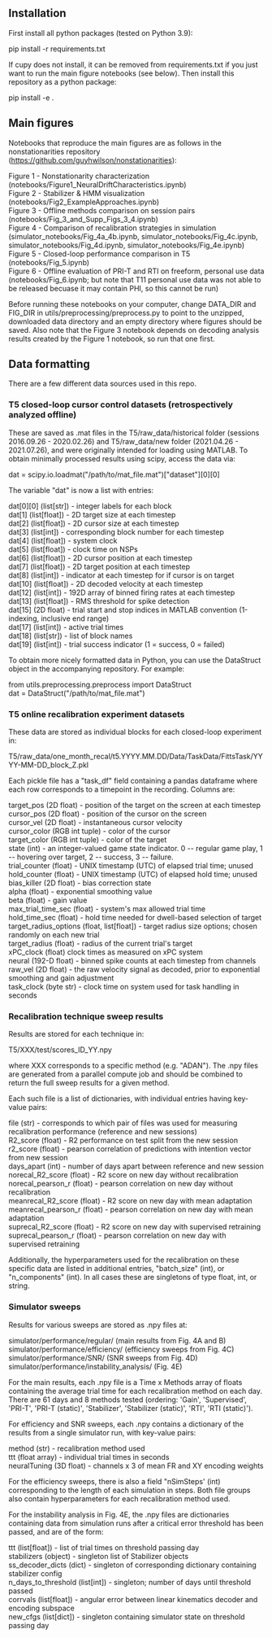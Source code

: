 ## Installation

First install all python packages (tested on Python 3.9):  

pip install -r requirements.txt  

If cupy does not install, it can be removed from requirements.txt if you just want to run the main figure notebooks (see below). Then install this repository as a python package:  

pip install -e .

## Main figures

Notebooks that reproduce the main figures are as follows in the nonstationarities repository (https://github.com/guyhwilson/nonstationarities):  

Figure 1 - Nonstationarity characterization (notebooks/Figure1_NeuralDriftCharacteristics.ipynb)  
Figure 2 - Stabilizer & HMM visualization (notebooks/Fig2_ExampleApproaches.ipynb)  
Figure 3 - Offline methods comparison on session pairs (notebooks/Fig_3_and_Supp_Figs_3_4.ipynb)  
Figure 4 - Comparison of recalibration strategies in simulation (simulator_notebooks/Fig_4a_4b.ipynb, simulator_notebooks/Fig_4c.ipynb, simulator_notebooks/Fig_4d.ipynb, simulator_notebooks/Fig_4e.ipynb)  
Figure 5 - Closed-loop performance comparison in T5 (notebooks/Fig_5.ipynb)  
Figure 6 - Offline evaluation of  PRI-T and RTI on freeform, personal use data (notebooks/Fig_6.ipynb; but note that T11 personal use data was not able to be released becuase it may contain PHI, so this cannot be run)  

Before running these notebooks on your computer, change DATA_DIR and FIG_DIR in utils/preprocessing/preprocess.py to point to the unzipped, downloaded data directory and an empty directory where figures should be saved. Also note that the Figure 3 notebook depends on decoding analysis results created by the Figure 1 notebook, so run that one first. 

## Data formatting

There are a few different data sources used in this repo.

### T5 closed-loop cursor control datasets (retrospectively analyzed offline)

These are saved as .mat files in the T5/raw_data/historical folder (sessions 2016.09.26 - 2020.02.26) and T5/raw_data/new folder (2021.04.26 - 2021.07.26), and were originally intended for loading using MATLAB. To obtain minimally processed results using scipy, access the data via:

dat = scipy.io.loadmat("/path/to/mat_file.mat")["dataset"][0][0]

The variable "dat" is now a list with entries:

dat[0][0] (list[str]) - integer labels for each block  
dat[1] (list[float]) - 2D target size at each timestep  
dat[2] (list[float]) - 2D cursor size at each timestep  
dat[3] (list[int]) - corresponding block number for each timestep  
dat[4] (list[float]) - system clock  
dat[5] (list[float]) - clock time on NSPs  
dat[6] (list[float]) - 2D cursor position at each timestep  
dat[7] (list[float]) - 2D target position at each timestep  
dat[8] (list[int]) - indicator at each timestep for if cursor is on target  
dat[10] (list[float]) - 2D decoded velocity at each timestep  
dat[12] (list[int]) - 192D array of binned firing rates at each timestep  
dat[13] (list[float]) - RMS threshold for spike detection  
dat[15] (2D float) - trial start and stop indices in MATLAB convention (1-indexing, inclusive end range)  
dat[17] (list[int]) - active trial times  
dat[18] (list[str]) - list of block names  
dat[19] (list[int]) - trial success indicator (1 = success, 0 = failed)  

To obtain more nicely formatted data in Python, you can use the DataStruct object in the accompanying repository. For example:

from utils.preprocessing.preprocess import DataStruct  
dat = DataStruct("/path/to/mat_file.mat")  

### T5 online recalibration experiment datasets

These data are stored as individual blocks for each closed-loop experiment in:

T5/raw_data/one_month_recal/t5.YYYY.MM.DD/Data/TaskData/FittsTask/YYYY-MM-DD_block_Z.pkl

Each pickle file has a "task_df" field containing a pandas dataframe where each row corresponds to a timepoint in the recording. Columns are:

target_pos (2D float) - position of the target on the screen at each timestep  
cursor_pos (2D float) - position of the cursor on the screen  
cursor_vel (2D float) - instantaneous cursor velocity  
cursor_color (RGB int tuple) - color of the cursor  
target_color (RGB int tuple) - color of the target  
state (int) - an integer-valued game state indicator. 0 -- regular game play, 1 -- hovering over target, 2 -- success, 3 -- failure.  
trial_counter (float) - UNIX timestamp (UTC) of elapsed trial time; unused  
hold_counter (float) - UNIX timestamp (UTC) of elapsed hold time; unused  
bias_killer (2D float) - bias correction state  
alpha (float) - exponential smoothing value  
beta (float) - gain value  
max_trial_time_sec (float) - system's max allowed trial time  
hold_time_sec (float) - hold time needed for dwell-based selection of target  
target_radius_options (float, list[float]) - target radius size options; chosen randomly on each new trial  
target_radius (float) - radius of the current trial's target  
xPC_clock (float) clock times as measured on xPC system  
neural (192-D float) - binned spike counts at each timestep from channels  
raw_vel (2D float) - the raw velocity signal as decoded, prior to exponential smoothing and gain adjustment  
task_clock (byte str) - clock time on system used for task handling in seconds  


### Recalibration technique sweep results

Results are stored for each technique in:

T5/XXX/test/scores_ID_YY.npy

where XXX corresponds to a specific method (e.g. "ADAN"). The .npy files are generated from a parallel compute job and should be combined to return the full sweep results for a given method.

Each such file is a list of dictionaries, with individual entries having key-value pairs:

file (str) - corresponds to which pair of files was used for measuring recalibration performance (reference and new sessions)  
R2_score (float) - R2 performance on test split from the new session  
r2_score (float) - pearson correlation of predictions with intention vector from new session  
days_apart (int) - number of days apart between reference and new session  
norecal_R2_score (float) - R2 score on new day without recalibration  
norecal_pearson_r (float) - pearson correlation on new day without recalibration  
meanrecal_R2_score (float) - R2 score on new day with mean adaptation  
meanrecal_pearson_r (float) - pearson correlation on new day with mean adaptation  
suprecal_R2_score (float) - R2 score on new day with supervised retraining  
suprecal_pearson_r (float) - pearson correlation on new day with supervised retraining  

Additionally, the hyperparameters used for the recalibration on these specific data are listed in additional entries, "batch_size" (int), or "n_components" (int). In all cases these are singletons of type float, int, or string.

### Simulator sweeps

Results for various sweeps are stored as .npy files at:

simulator/performance/regular/ (main results from Fig. 4A and B)  
simulator/performance/efficiency/ (efficiency sweeps from Fig. 4C)  
simulator/performance/SNR/ (SNR sweeps from Fig. 4D)  
simulator/performance/instability_analysis/ (Fig. 4E)  

For the main results, each .npy file is a Time x Methods array of floats containing the average trial time for each recalibration method on each day. There are 61 days and 8 methods tested (ordering: 'Gain', 'Supervised', 'PRI-T', 'PRI-T (static)', 'Stabilizer', 'Stabilizer (static)', 'RTI', 'RTI (static)').

For efficiency and SNR sweeps, each .npy contains a dictionary of the results from a single simulator run, with key-value pairs:

method (str) - recalibration method used  
ttt (float array) - individual trial times in seconds  
neuralTuning (3D float) - channels x 3 of mean FR and XY encoding weights  

For the efficiency sweeps, there is also a field "nSimSteps' (int) corresponding to the length of each simulation in steps. Both file groups also contain hyperparameters for each recalibration method used.

For the instability analysis in Fig. 4E, the .npy files are dictionaries containing data from simulation runs after a critical error threshold has been passed, and are of the form:

ttt (list[float]) - list of trial times on threshold passing day  
stabilizers (object) - singleton list of Stabilizer objects  
ss_decoder_dicts (dict) - singleton of corresponding dictionary containing stabilizer config  
n_days_to_threshold (list[int]) - singleton; number of days until threshold passed  
corrvals (list[float]) - angular error between linear kinematics decoder and encoding subspace  
new_cfgs (list[dict]) - singleton containing simulator state on threshold passing day  
